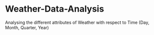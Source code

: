 # Weather-Data-Analysis
Analysing the different attributes of Weather with respect to Time (Day, Month, Quarter, Year)

